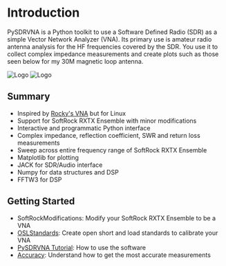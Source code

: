 # Introduction #

PySDRVNA is a Python toolkit to use a Software Defined Radio (SDR) as a simple Vector Network Analyzer (VNA). Its primary use is amateur radio antenna analysis for the HF frequencies covered by the SDR. You use it to collect complex impedance measurements and create plots such as those seen below for my 30M magnetic loop antenna.

<img src='http://pysdrvna.googlecode.com/files/MagLoop30M.png' alt='Logo' />

<img src='http://pysdrvna.googlecode.com/files/smithchart.png' alt='Logo' />


## Summary ##

  * Inspired by [Rocky's VNA](http://www.dxatlas.com/rocky/Advanced.asp) but for Linux
  * Support for SoftRock RXTX Ensemble with minor modifications
  * Interactive and programmatic Python interface
  * Complex impedance, reflection coefficient, SWR and return loss measurements
  * Sweep across entire frequency range of SoftRock RXTX Ensemble
  * Matplotlib for plotting
  * JACK for SDR/Audio interface
  * Numpy for data structures and DSP
  * FFTW3 for DSP


## Getting Started ##
  * SoftRockModifications: Modify your SoftRock RXTX Ensemble to be a VNA
  * [OSLStandards](OSLStandards.md): Create open short and load standards to calibrate your VNA
  * [PySDRVNA Tutorial](https://pysdrvna.googlecode.com/files/PySDRVNA_Tutorial.pdf): How to use the software
  * [Accuracy](Accuracy.md): Understand how to get the most accurate measurements